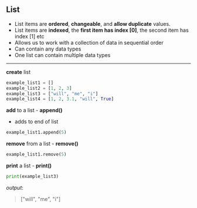 ## List
-  List items are **ordered**, **changeable**, and **allow duplicate** values.
-  List items are **indexed**, the **first item has index [0]**, the second item has index [1] etc
-  Allows us to work with a collection of data in sequential order
-  Can contain any data types
-  One list can contain multiple data types

-------------

**create** list
```python
example_list1 = []
example_list2 = [1, 2, 3]
example_list3 = ["will", "me", "i"]
example_list4 = [1, 2, 3.1, "will", True]
```

**add** to a list - **append()**
-  adds to end of list
```python
example_list1.append(5)
```

**remove** from a list - **remove()**
```python
example_list1.remove(5)
```

**print** a list - **print()**
```python
print(example_list3)
```
*output*:
>  ["will", "me", "i"]
